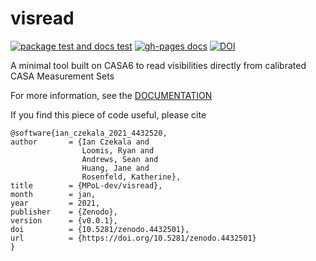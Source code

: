 # visread

[![package test and docs test](https://github.com/MPoL-dev/visread/actions/workflows/tests.yml/badge.svg)](https://github.com/MPoL-dev/visread/actions/workflows/tests.yml)
[![gh-pages docs](https://github.com/MPoL-dev/visread/actions/workflows/gh_docs.yml/badge.svg)](https://github.com/MPoL-dev/visread/actions/workflows/gh_docs.yml)
[![DOI](https://zenodo.org/badge/327205529.svg)](https://zenodo.org/badge/latestdoi/327205529)

A minimal tool built on CASA6 to read visibilities directly from calibrated CASA Measurement Sets

For more information, see the [DOCUMENTATION](https://mpol-dev.github.io/visread/)

If you find this piece of code useful, please cite

    @software{ian_czekala_2021_4432520,
    author       = {Ian Czekala and
                    Loomis, Ryan and
                    Andrews, Sean and
                    Huang, Jane and
                    Rosenfeld, Katherine},
    title        = {MPoL-dev/visread},
    month        = jan,
    year         = 2021,
    publisher    = {Zenodo},
    version      = {v0.0.1},
    doi          = {10.5281/zenodo.4432501},
    url          = {https://doi.org/10.5281/zenodo.4432501}
    }


